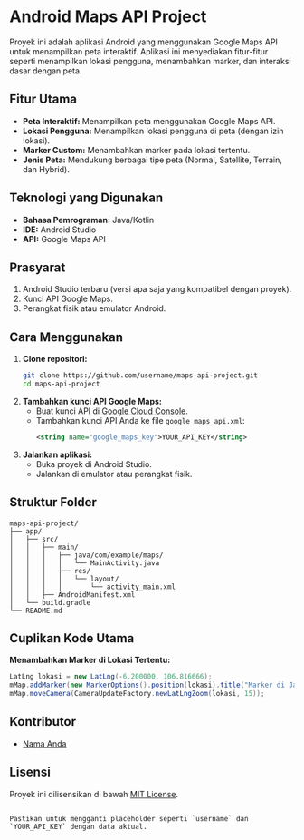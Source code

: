 # Android Maps API Project

Proyek ini adalah aplikasi Android yang menggunakan Google Maps API untuk menampilkan peta interaktif. Aplikasi ini menyediakan fitur-fitur seperti menampilkan lokasi pengguna, menambahkan marker, dan interaksi dasar dengan peta.

## Fitur Utama
- **Peta Interaktif:** Menampilkan peta menggunakan Google Maps API.  
- **Lokasi Pengguna:** Menampilkan lokasi pengguna di peta (dengan izin lokasi).  
- **Marker Custom:** Menambahkan marker pada lokasi tertentu.  
- **Jenis Peta:** Mendukung berbagai tipe peta (Normal, Satellite, Terrain, dan Hybrid).  

## Teknologi yang Digunakan
- **Bahasa Pemrograman:** Java/Kotlin  
- **IDE:** Android Studio  
- **API:** Google Maps API  

## Prasyarat
1. Android Studio terbaru (versi apa saja yang kompatibel dengan proyek).  
2. Kunci API Google Maps.  
3. Perangkat fisik atau emulator Android.  

## Cara Menggunakan
1. **Clone repositori:**
   ```bash
   git clone https://github.com/username/maps-api-project.git
   cd maps-api-project
   ```
2. **Tambahkan kunci API Google Maps:**  
   - Buat kunci API di [Google Cloud Console](https://console.cloud.google.com/).  
   - Tambahkan kunci API Anda ke file `google_maps_api.xml`:
     ```xml
     <string name="google_maps_key">YOUR_API_KEY</string>
     ```
3. **Jalankan aplikasi:**  
   - Buka proyek di Android Studio.  
   - Jalankan di emulator atau perangkat fisik.  

## Struktur Folder
```
maps-api-project/
├── app/
│   ├── src/
│   │   ├── main/
│   │   │   ├── java/com/example/maps/
│   │   │   │   └── MainActivity.java
│   │   │   ├── res/
│   │   │   │   └── layout/
│   │   │   │       └── activity_main.xml
│   │   ├── AndroidManifest.xml
│   └── build.gradle
└── README.md
```

## Cuplikan Kode Utama
**Menambahkan Marker di Lokasi Tertentu:**  
```java
LatLng lokasi = new LatLng(-6.200000, 106.816666);
mMap.addMarker(new MarkerOptions().position(lokasi).title("Marker di Jakarta"));
mMap.moveCamera(CameraUpdateFactory.newLatLngZoom(lokasi, 15));
```

## Kontributor
- [Nama Anda](https://github.com/SubkhanM)  

## Lisensi
Proyek ini dilisensikan di bawah [MIT License](LICENSE).  
```

Pastikan untuk mengganti placeholder seperti `username` dan `YOUR_API_KEY` dengan data aktual.

